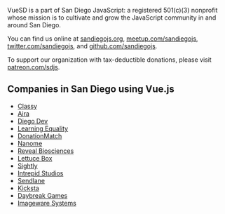 VueSD is a part of San Diego JavaScript: a registered 501(c)(3) nonprofit whose mission is to cultivate and grow the JavaScript community in and around San Diego.

You can find us online at [sandiegojs.org](https://sandiegojs.org), [meetup.com/sandiegojs](https://www.meetup.com/sandiegojs/), [twitter.com/sandiegojs](https://twitter.com/sandiegojs), and [github.com/sandiegojs](https://github.com/sandiegojs/).

To support our organization with tax-deductible donations, please visit [patreon.com/sdjs](https://www.patreon.com/sdjs).

## Companies in San Diego using Vue.js

- [Classy](https://www.classy.org/)
- [Aira](https://aira.io/)
- [Diego Dev](https://www.diegodev.com/)
- [Learning Equality](https://learningequality.org/)
- [DonationMatch](https://www.donationmatch.com/)
- [Nanome](https://nanome.ai)
- [Reveal Biosciences](https://www.revealbio.com/)
- [Lettuce Box](https://lettucebox.com/)
- [Sightly](https://www.sightly.com/)
- [Intrepid Studios](https://intrepidstudios.com/)
- [Sendlane](https://www.sendlane.com/)
- [Kicksta](https://kicksta.co/)
- [Daybreak Games](https://www.daybreakgames.com/home/)
- [Imageware Systems](https://www.iwsinc.com/)
